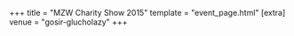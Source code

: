 +++
title = "MZW Charity Show 2015"
template = "event_page.html"
[extra]
venue = "gosir-glucholazy"
+++
